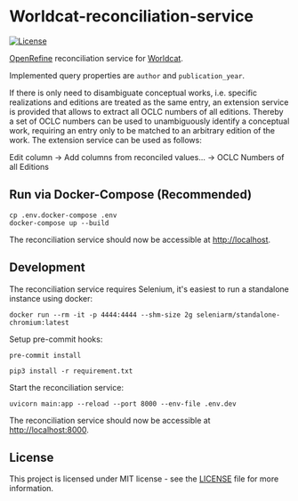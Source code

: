 # Worldcat-reconciliation-service
[![License](https://img.shields.io/github/license/jonasengelmann/worldcat-reconciliation-service)](LICENSE)

[OpenRefine](http://openrefine.org) reconciliation service for [Worldcat](https://www.worldcat.org).

Implemented query properties are `author` and `publication_year`. 

If there is only need to disambiguate conceptual works, i.e. specific realizations and editions are treated as the same entry, an extension service is provided that allows to extract all OCLC numbers of all editions. Thereby a set of OCLC numbers can be used to unambiguously identify a conceptual work, requiring an entry only to be matched to an arbitrary edition of the work. The extension service can be used as follows:

Edit column -> Add columns from reconciled values... -> OCLC Numbers of all Editions


## Run via Docker-Compose (Recommended)

```console
cp .env.docker-compose .env
docker-compose up --build
```

The reconciliation service should now be accessible at [http://localhost](http://localhost). 

## Development

The reconciliation service requires Selenium, it's easiest to run a standalone instance using docker:
```console
docker run --rm -it -p 4444:4444 --shm-size 2g seleniarm/standalone-chromium:latest
```

Setup pre-commit hooks:
```console
pre-commit install
```

```console
pip3 install -r requirement.txt
```

Start the reconciliation service:
```console
uvicorn main:app --reload --port 8000 --env-file .env.dev
```

The reconciliation service should now be accessible at [http://localhost:8000](http://localhost:8000). 

## License

This project is licensed under MIT license - see the [LICENSE](LICENSE) file for more information.
